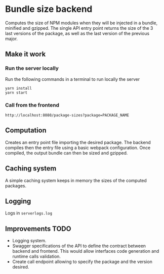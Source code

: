 # Bundle size backend

Computes the size of NPM modules when they will be injected in a bundle, minified and gzipped. The single API entry point returns the size of the 3 last versions of the package, as well as the last version of the previous major.

## Make it work

### Run the server locally

Run the following commands in a terminal to run locally the server
```
yarn install
yarn start
```

### Call from the frontend

```
http://localhost:8080/package-sizes?package=PACKAGE_NAME
```

## Computation

Creates an entry point file importing the desired package. The backend compiles then the entry file using a basic webpack configuration. Once compiled, the output bundle can then be sized and gzipped.

## Caching system

A simple caching system keeps in memory the sizes of the computed packages.

## Logging

Logs in `serverlogs.log`

## Improvements TODO

- Logging system.
- Swagger specifications of the API to define the contract between backend and frontend. This would allow interfaces code generation and runtime calls validation.
- Create call endpoint allowing to specify the package and the version desired.
